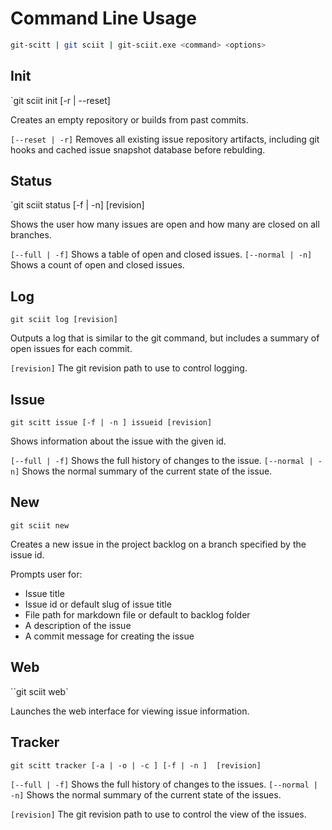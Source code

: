 # Command Line Usage

```bash
git-scitt | git sciit | git-sciit.exe <command> <options>
```

## Init

`git sciit init [-r | --reset]

Creates an empty repository or builds from past commits.

`[--reset | -r]` Removes all existing issue repository artifacts, including git hooks and cached issue snapshot database before rebulding.

## Status

`git sciit status [-f | -n] [revision]

Shows the user how many issues are open and how many are closed on all branches.

`[--full | -f]` Shows a table of open and closed issues.
`[--normal | -n]` Shows a count of open and closed issues.

## Log

`git sciit log [revision]`

Outputs a log that is similar to the git command, but includes a summary of open issues for each commit.

`[revision]` The git revision path to use to control logging.

## Issue

`git scitt issue [-f | -n ] issueid [revision]`

Shows information about the issue with the given id.

`[--full | -f]` Shows the full history of changes to the issue.
`[--normal | -n]` Shows the normal summary of the current state of the issue.

## New

`git sciit new`

Creates a new issue in the project backlog on a branch specified by the issue id.

Prompts user for:

 * Issue title
 * Issue id or default slug of issue title
 * File path for markdown file or default to backlog folder
 * A description of the issue
 * A commit message for creating the issue

## Web

``git sciit web`

Launches the web interface for viewing issue information.

## Tracker

`git scitt tracker [-a | -o | -c ] [-f | -n ]  [revision]`

`[--full | -f]` Shows the full history of changes to the issues.
`[--normal | -n]` Shows the normal summary of the current state of the issues.

`[revision]` The git revision path to use to control the view of the issues.

